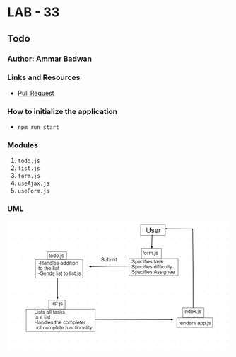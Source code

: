 # LAB - 33

## Todo 

### Author: Ammar Badwan

### Links and Resources

- [Pull Request](https://github.com/ammarBadwan-401-advanced-javascript/todo/pull/3)

### How to initialize the application

* `npm run start`

### Modules

1. `todo.js`
2. `list.js`
3. `form.js`
4. `useAjax.js`
5. `useForm.js`

### UML

![TODO UML](./assets/todouml.jpg)
